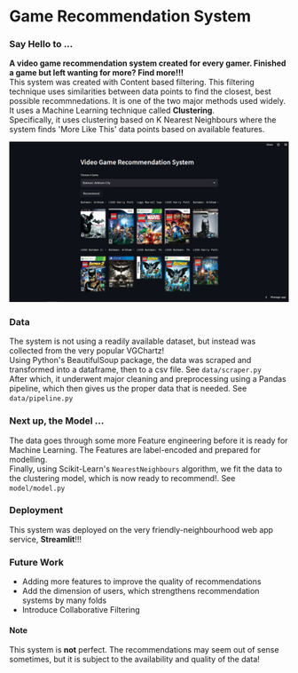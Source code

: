 # Game Recommendation System

### Say Hello to ...
**A video game recommendation system created for every gamer. Finished a game but left wanting for more? Find more!!!**  \
This system was created with Content based filtering. This filtering technique uses similarities between data points to find the closest, best possible recommnedations. It is one of the two major methods used widely.  \
It uses a Machine Learning technique called **Clustering**.  \
Specifically, it uses clustering based on K Nearest Neighbours where the system finds 'More Like This' data points based on available features.

![Streamlit Web App](assets/strmlit.jpg) 

### Data
The system is not using a readily available dataset, but instead was collected from the very popular VGChartz!  \
Using Python's BeautifulSoup package, the data was scraped and transformed into a dataframe, then to a csv file. See `data/scraper.py`  \
After which, it underwent major cleaning and preprocessing using a Pandas pipeline, which then gives us the proper data that is needed. See `data/pipeline.py`  

### Next up, the Model ...
The data goes through some more Feature engineering before it is ready for Machine Learning. The Features are label-encoded and prepared for modelling.  \
Finally, using Scikit-Learn's `NearestNeighbours` algorithm, we fit the data to the clustering model, which is now ready to recommend!. See `model/model.py`

### Deployment
This system was deployed on the very friendly-neighbourhood web app service, **Streamlit**!!!

### Future Work
* Adding more features to improve the quality of recommendations
* Add the dimension of users, which strengthens recommendation systems by many folds
* Introduce Collaborative Filtering

#### Note
This system is **not** perfect. The recommendations may seem out of sense sometimes, but it is subject to the availability and quality of the data!



